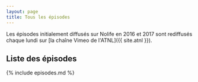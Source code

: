 ```yaml
---
layout: page
title: Tous les épisodes
---
```


Les épisodes initialement diffusés sur Nolife en 2016 et 2017 sont rediffusés chaque lundi sur [la chaîne Vimeo de l'ATNL]({{ site.atnl }}).

## Liste des épisodes

{% include episodes.md %}